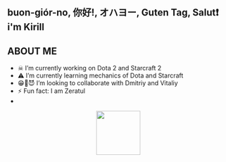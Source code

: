 ## buon-giór-no, 你好!, オハヨー, Guten Tag, Salut❗  i'm Kirill

## ABOUT ME


- ☠ I’m currently working on Dota 2 and Starcraft 2
- ⚠ I’m currently learning mechanics of Dota and Starcraft
- 😁👴😈 I’m looking to collaborate with Dmitriy and Vitaliy
- ⚡ Fun fact: I am Zeratul
- 
<div id="header" align="center">
  <img src="[https://media.giphy.com/media/M9gbBd9nbDrOTu1Mqx/giphy.gif](https://www.google.com/url?sa=i&url=https%3A%2F%2Fwww.backdoorbs.com%2Fproducts%2Fchogath-gentleman&psig=AOvVaw1n_TjDg9J-zXzeEpV4Rr0l&ust=1723827919528000&source=images&cd=vfe&opi=89978449&ved=0CBQQjRxqFwoTCOib-qO994cDFQAAAAAdAAAAABAE)](https://images.app.goo.gl/FfPwCuLom4CaDDmH9)" width="100"/>
</div>

